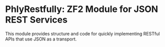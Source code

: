 PhlyRestfully: ZF2 Module for JSON REST Services
================================================

This module provides structure and code for quickly implementing RESTful APIs
that use JSON as a transport.
